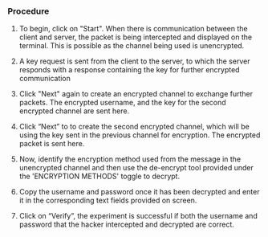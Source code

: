 ### Procedure

1. To begin, click on "Start". When there is communication between the client and server, the packet is being intercepted and displayed on the terminal. This is possible as the channel being used is unencrypted.

2. A key request is sent from the client to the server, to which the server responds with a response containing the key for further encrypted communication

3. Click "Next" again to create an encrypted channel to exchange further packets. The encrypted username, and the key for the second encrypted channel are sent here.

4. Click “Next” to to create the second encrypted channel, which will be using the key sent in the previous channel for encryption. The encrypted packet is sent here. 

5. Now, identify the encryption method used from the message in the unencrypted channel and then use the de-encrypt tool provided under the 'ENCRYPTION METHODS' toggle to decrypt.

12. Copy the username and password once it has been decrypted and enter it in the corresponding text fields provided on screen.

13. Click on “Verify”, the experiment is successful if both the username and password that the hacker intercepted and decrypted are correct.

